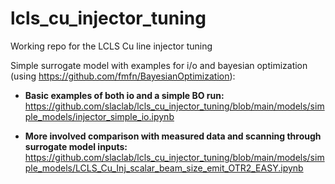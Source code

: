 # lcls_cu_injector_tuning


Working repo for the LCLS Cu line injector tuning

Simple surrogate model with examples for i/o and bayesian optimization (using https://github.com/fmfn/BayesianOptimization):

* **Basic examples of both io and a simple BO run:** https://github.com/slaclab/lcls_cu_injector_tuning/blob/main/models/simple_models/injector_simple_io.ipynb 

* **More involved comparison with measured data and scanning through surrogate model inputs:** https://github.com/slaclab/lcls_cu_injector_tuning/blob/main/models/simple_models/LCLS_Cu_Inj_scalar_beam_size_emit_OTR2_EASY.ipynb
